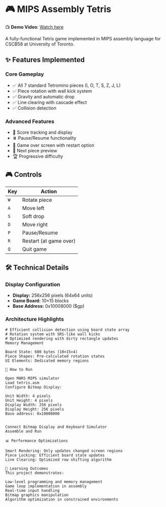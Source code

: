 # 🎮 MIPS Assembly Tetris

📺 **Demo Video**: [Watch here](https://youtu.be/wEAbautBheI?si=n6ZmaVC7RktL9r8s)

A fully-functional Tetris game implemented in MIPS assembly language for CSCB58 at University of Toronto.

## ✨ Features Implemented

### Core Gameplay
- ✅ All 7 standard Tetromino pieces (I, O, T, S, Z, J, L)
- ✅ Piece rotation with wall kick system
- ✅ Gravity and automatic drop
- ✅ Line clearing with cascade effect
- ✅ Collision detection

### Advanced Features
- 🎯 Score tracking and display
- ⏸️ Pause/Resume functionality  
- 🔄 Game over screen with restart option
- 🎨 Next piece preview
- 🏆 Progressive difficulty

## 🎮 Controls

| Key | Action |
|-----|--------|
| `W` | Rotate piece |
| `A` | Move left |
| `S` | Soft drop |
| `D` | Move right |
| `P` | Pause/Resume |
| `R` | Restart (at game over) |
| `Q` | Quit game |

## 🛠️ Technical Details

### Display Configuration
- **Display:** 256x256 pixels (64x64 units)
- **Game Board:** 10×15 blocks
- **Base Address:** 0x10008000 ($gp)

### Architecture Highlights
```assembly
# Efficient collision detection using board state array
# Rotation system with SRS-like wall kicks
# Optimized rendering with dirty rectangle updates
Memory Management

Board State: 600 bytes (10×15×4)
Piece Shapes: Pre-calculated rotation states
UI Elements: Dedicated memory regions

🚀 How to Run

Open MARS MIPS simulator
Load tetris.asm
Configure Bitmap Display:

Unit Width: 4 pixels
Unit Height: 4 pixels
Display Width: 256 pixels
Display Height: 256 pixels
Base address: 0x10008000


Connect Bitmap Display and Keyboard Simulator
Assemble and Run

📊 Performance Optimizations

Smart Rendering: Only updates changed screen regions
Piece Locking: Efficient board state updates
Line Clearing: Optimized row shifting algorithm

🎯 Learning Outcomes
This project demonstrates:

Low-level programming and memory management
Game loop implementation in assembly
Real-time input handling
Bitmap graphics manipulation
Algorithm optimization in constrained environments
